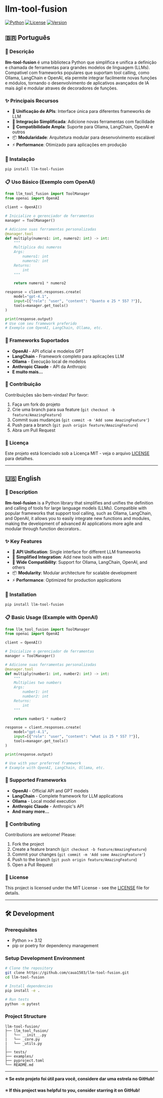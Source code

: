 # llm-tool-fusion

[![Python](https://img.shields.io/badge/python->=3.12-blue.svg)](https://www.python.org/downloads/)
[![License](https://img.shields.io/badge/license-MIT-green.svg)](LICENSE)
[![Version](https://img.shields.io/badge/version-0.1.0-orange.svg)](pyproject.toml)

## 🇧🇷 Português

### 📖 Descrição

**llm-tool-fusion** é uma biblioteca Python que simplifica e unifica a definição e chamada de ferramentas para grandes modelos de linguagem (LLMs). Compatível com frameworks populares que suportam tool calling, como Ollama, LangChain e OpenAI, ela permite integrar facilmente novas funções e módulos, tornando o desenvolvimento de aplicativos avançados de IA mais ágil e modular atraves de decoradores de funções.

### ✨ Principais Recursos

- 🔧 **Unificação de APIs**: Interface única para diferentes frameworks de LLM
- 🚀 **Integração Simplificada**: Adicione novas ferramentas com facilidade
- 🔗 **Compatibilidade Ampla**: Suporte para Ollama, LangChain, OpenAI e outros
- 📦 **Modularidade**: Arquitetura modular para desenvolvimento escalável
- ⚡ **Performance**: Otimizado para aplicações em produção

### 🚀 Instalação

```bash
pip install llm-tool-fusion
```

### 📋 Uso Básico (Exemplo com OpenAI)

```python
from llm_tool_fusion import ToolManager
from openai import OpenAI

client = OpenAI()

# Inicialize o gerenciador de ferramentas
manager = ToolManager()

# Adicione suas ferramentas personalizadas
@manager.tool
def multiply(numero1: int, numero2: int) -> int:
    """
    Multiplica doi numeros
    Args:
        numero1: int
        numero2: int
    Returns:
        int
    """

    return numero1 * numero2

response = client.responses.create(
    model="gpt-4.1",
    input=[{"role": "user", "content": "Quanto e 25 * 557 ?"}],
    tools=manager.get_tools()
)

print(response.output)
# Use com seu framework preferido
# Exemplo com OpenAI, LangChain, Ollama, etc.
```

### 🔧 Frameworks Suportados

- **OpenAI** - API oficial e modelos GPT
- **LangChain** - Framework completo para aplicações LLM
- **Ollama** - Execução local de modelos
- **Anthropic Claude** - API da Anthropic
- **E muito mais...**

### 🤝 Contribuição

Contribuições são bem-vindas! Por favor:

1. Faça um fork do projeto
2. Crie uma branch para sua feature (`git checkout -b feature/AmazingFeature`)
3. Commit suas mudanças (`git commit -m 'Add some AmazingFeature'`)
4. Push para a branch (`git push origin feature/AmazingFeature`)
5. Abra um Pull Request

### 📄 Licença

Este projeto está licenciado sob a Licença MIT - veja o arquivo [LICENSE](LICENSE) para detalhes.

---

## 🇺🇸 English

### 📖 Description

**llm-tool-fusion** is a Python library that simplifies and unifies the definition and calling of tools for large language models (LLMs). Compatible with popular frameworks that support tool calling, such as Ollama, LangChain, and OpenAI, it allows you to easily integrate new functions and modules, making the development of advanced AI applications more agile and modular through function decorators..

### ✨ Key Features

- 🔧 **API Unification**: Single interface for different LLM frameworks
- 🚀 **Simplified Integration**: Add new tools with ease
- 🔗 **Wide Compatibility**: Support for Ollama, LangChain, OpenAI, and others
- 📦 **Modularity**: Modular architecture for scalable development
- ⚡ **Performance**: Optimized for production applications

### 🚀 Installation

```bash
pip install llm-tool-fusion
```

### 📋 Basic Usage (Example with OpenAI)

```python
from llm_tool_fusion import ToolManager
from openai import OpenAI

client = OpenAI()

# Inicialize o gerenciador de ferramentas
manager = ToolManager()

# Adicione suas ferramentas personalizadas
@manager.tool
def multiply(number1: int, number2: int) -> int:
    """
    Multiplies two numbers
    Args:
        number1: int
        number2: int
    Returns:
        int
    """

    return number1 * number2

response = client.responses.create(
    model="gpt-4.1",
    input=[{"role": "user", "content": "what is 25 * 557 ?"}],
    tools=manager.get_tools()
)

print(response.output)

# Use with your preferred framework
# Example with OpenAI, LangChain, Ollama, etc.
```

### 🔧 Supported Frameworks

- **OpenAI** - Official API and GPT models
- **LangChain** - Complete framework for LLM applications
- **Ollama** - Local model execution
- **Anthropic Claude** - Anthropic's API
- **And many more...**

### 🤝 Contributing

Contributions are welcome! Please:

1. Fork the project
2. Create a feature branch (`git checkout -b feature/AmazingFeature`)
3. Commit your changes (`git commit -m 'Add some AmazingFeature'`)
4. Push to the branch (`git push origin feature/AmazingFeature`)
5. Open a Pull Request

### 📄 License

This project is licensed under the MIT License - see the [LICENSE](LICENSE) file for details.

---

## 🛠️ Development

### Prerequisites

- Python >= 3.12
- pip or poetry for dependency management

### Setup Development Environment

```bash
# Clone the repository
git clone https://github.com/caua1503/llm-tool-fusion.git
cd llm-tool-fusion

# Install dependencies
pip install -e .

# Run tests
python -m pytest
```

### Project Structure

```
llm-tool-fusion/
├── llm_tool_fusion/
│   └── __init__.py
|   └── _core.py
|   └── _utils.py
│      
├── tests/
├── examples/
├── pyproject.toml
└── README.md
```

---

**⭐ Se este projeto foi útil para você, considere dar uma estrela no GitHub!**

**⭐ If this project was helpful to you, consider starring it on GitHub!**
